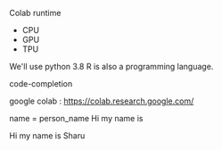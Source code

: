 Colab runtime
- CPU
- GPU
- TPU


We'll use python 3.8
R is also a programming language. 

code-completion


google colab : https://colab.research.google.com/


name = person_name
Hi my name is <sharu san>

Hi my name is Sharu
